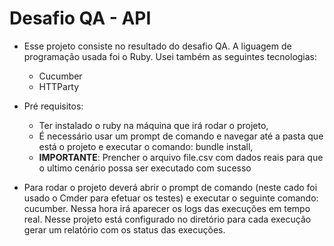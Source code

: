 # Desafio QA - API 
* Esse projeto consiste no resultado do desafio QA. A liguagem de programação usada foi o Ruby. Usei também as seguintes tecnologias: 
   *  Cucumber 
   *  HTTParty 
   
* Pré requisitos:  
   *  Ter instalado o ruby na máquina que irá rodar o projeto, 
   *  É necessário usar um prompt de comando e navegar até a pasta que está o projeto e executar o comando: bundle install, 
   *  **IMPORTANTE**: Prencher o arquivo file.csv com dados reais para que o ultimo cenário possa ser executado com sucesso 

* Para rodar o projeto deverá abrir o prompt de comando (neste cado foi usado o Cmder para efetuar os testes) e executar o seguinte comando: cucumber. Nessa hora irá aparecer os logs das execuções em tempo real. Nesse projeto está configurado no diretório <log> para cada execução gerar um relatório com os status das execuções.
